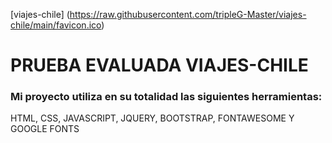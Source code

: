 [viajes-chile]
(https://raw.githubusercontent.com/tripleG-Master/viajes-chile/main/favicon.ico)

# PRUEBA EVALUADA VIAJES-CHILE

### Mi proyecto utiliza en su totalidad las siguientes herramientas:
HTML, CSS, JAVASCRIPT, JQUERY, BOOTSTRAP, FONTAWESOME Y GOOGLE FONTS